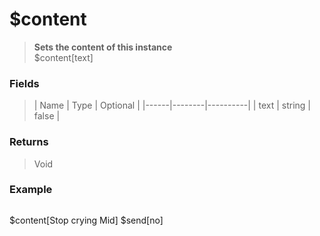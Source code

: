 # **$content**
> **Sets the content of this instance** <br/>
> $content[text]

### Fields
> | Name | Type   | Optional |
|------|--------|----------|
| text | string | false    |

### Returns
> Void

### Example
> ```php
$content[Stop crying Mid]
$send[no]
```
